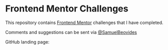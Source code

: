 # Frontend Mentor Challenges

This repository contains [Frontend Mentor](https://www.frontendmentor.io/challenges) challenges that I have completed.

Comments and suggestions can be sent via [@SamuelBeovides](https://twitter.com/SamuelBeovides)

GitHub landing page: [](https://alexbeovides.github.io/frontend-mentor/)
